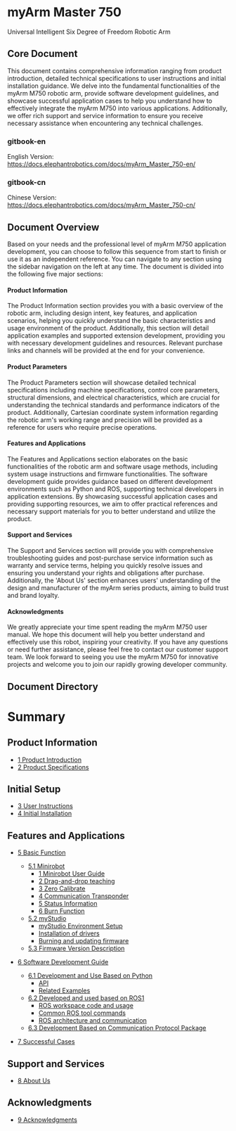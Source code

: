 # myArm Master 750
Universal Intelligent Six Degree of Freedom Robotic Arm

Core Document
---

This document contains comprehensive information ranging from product introduction, detailed technical specifications to user instructions and initial installation guidance. We delve into the fundamental functionalities of the myArm M750 robotic arm, provide software development guidelines, and showcase successful application cases to help you understand how to effectively integrate the myArm M750 into various applications. Additionally, we offer rich support and service information to ensure you receive necessary assistance when encountering any technical challenges.
### gitbook-en
English Version: https://docs.elephantrobotics.com/docs/myArm_Master_750-en/
### gitbook-cn
Chinese Version: https://docs.elephantrobotics.com/docs/myArm_Master_750-cn/

Document Overview
---

Based on your needs and the professional level of myArm M750 application development, you can choose to follow this sequence from start to finish or use it as an independent reference. You can navigate to any section using the sidebar navigation on the left at any time. The document is divided into the following five major sections:

#### Product Information
The Product Information section provides you with a basic overview of the robotic arm, including design intent, key features, and application scenarios, helping you quickly understand the basic characteristics and usage environment of the product. Additionally, this section will detail application examples and supported extension development, providing you with necessary development guidelines and resources. Relevant purchase links and channels will be provided at the end for your convenience.

#### Product Parameters
The Product Parameters section will showcase detailed technical specifications including machine specifications, control core parameters, structural dimensions, and electrical characteristics, which are crucial for understanding the technical standards and performance indicators of the product. Additionally, Cartesian coordinate system information regarding the robotic arm's working range and precision will be provided as a reference for users who require precise operations.

#### Features and Applications
The Features and Applications section elaborates on the basic functionalities of the robotic arm and software usage methods, including system usage instructions and firmware functionalities. The software development guide provides guidance based on different development environments such as Python and ROS, supporting technical developers in application extensions. By showcasing successful application cases and providing supporting resources, we aim to offer practical references and necessary support materials for you to better understand and utilize the product.

#### Support and Services
The Support and Services section will provide you with comprehensive troubleshooting guides and post-purchase service information such as warranty and service terms, helping you quickly resolve issues and ensuring you understand your rights and obligations after purchase. Additionally, the 'About Us' section enhances users' understanding of the design and manufacturer of the myArm series products, aiming to build trust and brand loyalty.

#### Acknowledgments
We greatly appreciate your time spent reading the myArm M750 user manual. We hope this document will help you better understand and effectively use this robot, inspiring your creativity. If you have any questions or need further assistance, please feel free to contact our customer support team. We look forward to seeing you use the myArm M750 for innovative projects and welcome you to join our rapidly growing developer community.


Document Directory  
---
# Summary

## Product Information

  - [1 Product Introduction](2-ProductInformation/1-ProductIntroduction/1-ProductIntroduction.md)
  - [2 Product Specifications](2-ProductInformation/2-ProductParameters/2-ProductParameters.md)

## Initial Setup

  - [3 User Instructions](3-BasicSettings/3-UserInstructions/3-UserInstructions.md)
  - [4 Initial Installation](3-BasicSettings/4-FirstTimeInstallation/4-FirstTimeInstallation.md)

## Features and Applications

  - [5 Basic Function](4-FunctionsAndApplications/5-BasicFunctions/README.md)
    - [5.1 Minirobot](4-FunctionsAndApplications/5-BasicFunctions/5.1-Minirobot/README.md)
      - [1 Minirobot User Guide](4-FunctionsAndApplications/5-BasicFunctions/5.1-Minirobot/5.1.1-MinirobotGuide.md)
      - [2 Drag-and-drop teaching](4-FunctionsAndApplications/5-BasicFunctions/5.1-Minirobot/5.1.2-maincontrol.md)
      - [3 Zero Calibrate](4-FunctionsAndApplications/5-BasicFunctions/5.1-Minirobot/5.1.3-calibrate.md)
      - [4 Communication Transponder](4-FunctionsAndApplications/5-BasicFunctions/5.1-Minirobot/5.1.4-transponder.md)
      - [5 Status Information](4-FunctionsAndApplications/5-BasicFunctions/5.1-Minirobot/5.1.5-information.md)
      - [6 Burn Function](4-FunctionsAndApplications/5-BasicFunctions/5.1-Minirobot/5.1.6-flash.md)
    - [5.2 myStudio](4-FunctionsAndApplications/5-BasicFunctions/5.2-SoftwareUsageInstructions/README.md)
      - [myStudio Environment Setup](4-FunctionsAndApplications/5-BasicFunctions/5.2-SoftwareUsageInstructions/5.2.1-setup.md)
      - [Installation of drivers](4-FunctionsAndApplications/5-BasicFunctions/5.2-SoftwareUsageInstructions/5.2.2-install_driver.md)
      - [Burning and updating firmware](4-FunctionsAndApplications/5-BasicFunctions/5.2-SoftwareUsageInstructions/5.2.3-flash_firmwares.md)
    - [5.3 Firmware Version Description](4-FunctionsAndApplications/5-BasicFunctions/5.3-FirmwareFunctionDescription/README.md)

  - [6 Software Development Guide](4-FunctionsAndApplications/6-SDKDevelopment/README.md)
    - [6.1 Development and Use Based on Python](4-FunctionsAndApplications/6-SDKDevelopment/6.1-BasedOnPythonDevelopmentAndUse/1_download.md)
      - [API](4-FunctionsAndApplications/6-SDKDevelopment/6.1-BasedOnPythonDevelopmentAndUse/2_API.md)
      - [Related Examples](4-FunctionsAndApplications/6-SDKDevelopment/6.1-BasedOnPythonDevelopmentAndUse/6_example.md)
    - [6.2 Developed and used based on ROS1](4-FunctionsAndApplications/6-SDKDevelopment/6.2-DevelopmentAndUseBasedOnROS1/1_download.md)
      - [ROS workspace code and usage](4-FunctionsAndApplications/6-SDKDevelopment/6.2-DevelopmentAndUseBasedOnROS1/2_workcode.md)
      - [Common ROS tool commands](4-FunctionsAndApplications/6-SDKDevelopment/6.2-DevelopmentAndUseBasedOnROS1/3_ROScode.md)
      - [ROS architecture and communication](4-FunctionsAndApplications/6-SDKDevelopment/6.2-DevelopmentAndUseBasedOnROS1/4_communication.md)
    - [6.3 Development Based on Communication Protocol Package](4-FunctionsAndApplications/6-SDKDevelopment/6.4-DevelopmentBasedOnCommunicationProtocolPackage/6.4.1-CommunicationDoc.md)

    <!-- - [6.3 Developed and used based on ROS2]() -->
    
  - [7 Successful Cases](4-FunctionsAndApplications/7-SuccessfulCases/7-SuccessfulCases.md)

    <!-- - [8. Supporting Resources](features-applications/supporting-resources.md) -->
      <!-- - [8.1 Product Information](features-applications/product-info.md) -->
      <!-- - [8.2 Product Drawings](features-applications/product-drawings.md) -->
      <!-- - [8.3 Software Documentation and Source Code](features-applications/software-sources.md) -->
      <!-- - [8.4 System Documentation](features-applications/system-info.md) -->
      <!-- - [8.5 Promotional Materials](features-applications/promotional-materials.md) -->


## Support and Services

  - [8 About Us](5-SupportAndService/5-SupportAndService.md)

## Acknowledgments

  - [9 Acknowledgments](6-Acknowledgments/6-Acknowledgments.md)